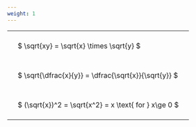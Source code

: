 ```yaml
---
weight: 1
---
```


<style type="text/css">
#T_9e487 th.col_heading {
  text-align: left;
  font-size: 1em;
}
#T_9e487 td {
  text-align: left;
  font-size: 1em;
  padding: 1.5em;
}
</style>
<table id="T_9e487">
  <thead>
  </thead>
  <tbody>
    <tr>
      <td id="T_9e487_row0_col0" class="data row0 col0" >$ \sqrt{xy} = \sqrt{x} \times \sqrt{y} $</td>
    </tr>
    <tr>
      <td id="T_9e487_row1_col0" class="data row1 col0" >$ \sqrt{\dfrac{x}{y}} = \dfrac{\sqrt{x}}{\sqrt{y}} $</td>
    </tr>
    <tr>
      <td id="T_9e487_row2_col0" class="data row2 col0" >$ (\sqrt{x})^2 = \sqrt{x^2} = x \text{ for } x\ge 0 $</td>
    </tr>
  </tbody>
</table>
